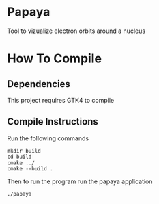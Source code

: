 # Papaya
Tool to vizualize electron orbits around a nucleus

# How To Compile
## Dependencies
This project requires GTK4 to compile

## Compile Instructions
Run the following commands
```
mkdir build
cd build
cmake ../
cmake --build .
```
Then to run the program
run the papaya application
```
./papaya
```
